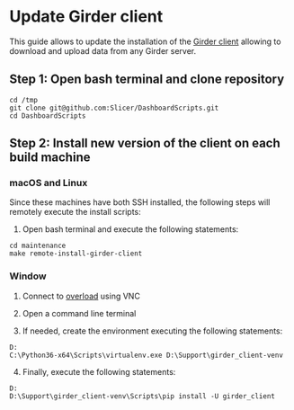 
Update Girder client
====================

This guide allows to update the installation of the [Girder client](https://girder.readthedocs.io/en/stable/python-client.html#python-client)
allowing to download and upload data from any Girder server.

## Step 1: Open bash terminal and clone repository

```
cd /tmp
git clone git@github.com:Slicer/DashboardScripts.git
cd DashboardScripts
```

## Step 2: Install new version of the client on each build machine

### macOS and Linux

Since these machines have both SSH installed, the following steps will remotely execute
the install scripts:

1. Open bash terminal and execute the following statements:

```
cd maintenance
make remote-install-girder-client
```

### Window

1. Connect to [overload](../overload/REMOTE_IP) using VNC

2. Open a command line terminal

3. If needed, create the environment executing the following statements:

```
D:
C:\Python36-x64\Scripts\virtualenv.exe D:\Support\girder_client-venv
```

4. Finally, execute the following statements:

```
D:
D:\Support\girder_client-venv\Scripts\pip install -U girder_client
```
